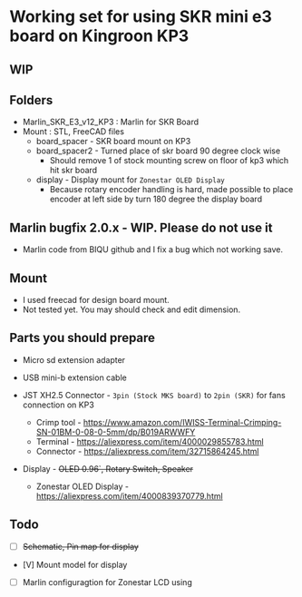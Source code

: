 # Working set for using SKR mini e3 board on Kingroon KP3
## WIP

## Folders
* Marlin_SKR_E3_v12_KP3 : Marlin for SKR Board
* Mount : STL, FreeCAD files
    * board_spacer - SKR board mount on KP3
    * board_spacer2 - Turned place of skr board 90 degree clock wise
        * Should remove 1 of stock mounting screw on floor of kp3 which hit skr board
    * display - Display mount for `Zonestar OLED Display`
        * Because rotary encoder handling is hard, made possible to place encoder at left side by turn 180 degree the display board

## Marlin bugfix 2.0.x - WIP. Please do not use it
* Marlin code from BIQU github and I fix a bug which not working save.

## Mount
* I used freecad for design board mount.
* Not tested yet. You may should check and edit dimension.

## Parts you should prepare
* Micro sd extension adapter
* USB mini-b extension cable
* JST XH2.5 Connector - `3pin (Stock MKS board)` to `2pin (SKR)` for fans connection on KP3
    * Crimp tool - https://www.amazon.com/IWISS-Terminal-Crimping-SN-01BM-0-08-0-5mm/dp/B019ARWWFY
    * Terminal - https://aliexpress.com/item/4000029855783.html
    * Connector - https://aliexpress.com/item/32715864245.html

* Display - <del>OLED 0.96`, Rotary Switch, Speaker</del>
    * Zonestar OLED Display - https://aliexpress.com/item/4000839370779.html

## Todo
* [ ] <del>Schematic, Pin map for display</del>
* [V] Mount model for display
* [ ] Marlin configuragtion for Zonestar LCD using